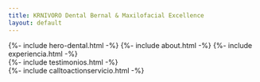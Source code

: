 ```yaml
---
title: KRNIVORO Dental Bernal & Maxilofacial Excellence
layout: default 
---
```


{%- include hero-dental.html -%}
{%- include about.html -%}
{%- include experiencia.html -%}    
{%- include testimonios.html -%}    
{%- include calltoactionservicio.html -%}
